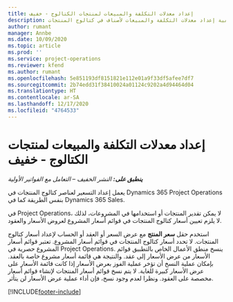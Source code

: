 ```yaml
---
title: إعداد معدلات التكلفة والمبيعات لمنتجات الكتالوج - خفيف
description: يقدم هذا الموضوع معلومات حول كيفية إعداد معدلات التكلفة والمبيعات لأصناف في كتالوج المنتجات.
author: rumant
manager: Annbe
ms.date: 10/09/2020
ms.topic: article
ms.prod: ''
ms.service: project-operations
ms.reviewer: kfend
ms.author: rumant
ms.openlocfilehash: 5e851193df8151821e112e01a9f33df5afee7df7
ms.sourcegitcommit: 2b74edd31f38410024a01124c9202a4d94464d04
ms.translationtype: HT
ms.contentlocale: ar-SA
ms.lasthandoff: 12/17/2020
ms.locfileid: "4764533"
---
```

# <a name="set-up-cost-and-sales-rates-for-catalog-products---lite"></a>إعداد معدلات التكلفة والمبيعات لمنتجات الكتالوج - خفيف

_**ينطبق على:** النشر الخفيف – التعامل مع الفواتير الأولية_


يعمل إعداد التسعير لعناصر كتالوج المنتجات في Dynamics 365 Project Operations بنفس الطريقة كما في Dynamics 365 Sales.

في Project Operations، لا يمكن تقدير المنتجات أو استخدامها في المشروعات، لذلك لا يلزم تعيين أسعار كتالوج المنتجات في قوائم أسعار المشروع لعروض الأسعار والعقود.

استخدم حقل **سعر المنتج** مع عرض السعر أو العقد أو الحساب لإعداد أسعار كتالوج المنتجات. لا تحدد أسعار كتالوج المنتجات في قوائم أسعار المشروع. تعتبر قوائم أسعار المشروع حصرية في Project Operations. ينسخ منطق الأعمال الخاص بالتطبيق قوائم الأسعار من عرض الأسعار إلى عقد. والنتيجة هي قائمة أسعار مشروع خاصة بالعقد. بإمكان عملية النسخ أن تؤخر عملية الفوز بعرض الأسعار إذا كانت قائمة الأسعار على عرض الأسعار كبيرة للغاية. لا يتم نسخ قوائم أسعار المنتجات لإنشاء قوائم أسعار مخصصة على العقود. ونظرا لعدم وجود نسخ، فإن أداء عملية عرض الأسعار لن يتأثر.


[!INCLUDE[footer-include](../../includes/footer-banner.md)]